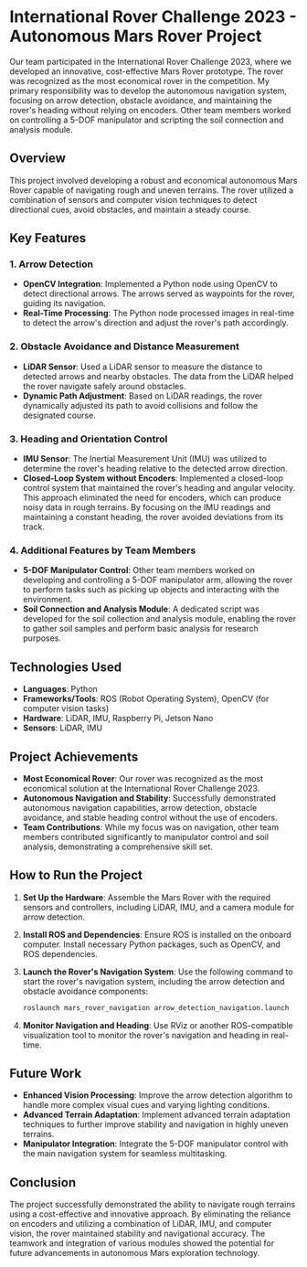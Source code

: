 
# International Rover Challenge 2023 - Autonomous Mars Rover Project

Our team participated in the International Rover Challenge 2023, where we developed an innovative, cost-effective Mars Rover prototype. The rover was recognized as the most economical rover in the competition. My primary responsibility was to develop the autonomous navigation system, focusing on arrow detection, obstacle avoidance, and maintaining the rover's heading without relying on encoders. Other team members worked on controlling a 5-DOF manipulator and scripting the soil connection and analysis module.

## Overview

This project involved developing a robust and economical autonomous Mars Rover capable of navigating rough and uneven terrains. The rover utilized a combination of sensors and computer vision techniques to detect directional cues, avoid obstacles, and maintain a steady course.

## Key Features

### 1. Arrow Detection

- **OpenCV Integration**: Implemented a Python node using OpenCV to detect directional arrows. The arrows served as waypoints for the rover, guiding its navigation.
- **Real-Time Processing**: The Python node processed images in real-time to detect the arrow's direction and adjust the rover's path accordingly.

### 2. Obstacle Avoidance and Distance Measurement

- **LiDAR Sensor**: Used a LiDAR sensor to measure the distance to detected arrows and nearby obstacles. The data from the LiDAR helped the rover navigate safely around obstacles.
- **Dynamic Path Adjustment**: Based on LiDAR readings, the rover dynamically adjusted its path to avoid collisions and follow the designated course.

### 3. Heading and Orientation Control

- **IMU Sensor**: The Inertial Measurement Unit (IMU) was utilized to determine the rover's heading relative to the detected arrow direction.
- **Closed-Loop System without Encoders**: Implemented a closed-loop control system that maintained the rover's heading and angular velocity. This approach eliminated the need for encoders, which can produce noisy data in rough terrains. By focusing on the IMU readings and maintaining a constant heading, the rover avoided deviations from its track.

### 4. Additional Features by Team Members

- **5-DOF Manipulator Control**: Other team members worked on developing and controlling a 5-DOF manipulator arm, allowing the rover to perform tasks such as picking up objects and interacting with the environment.
- **Soil Connection and Analysis Module**: A dedicated script was developed for the soil collection and analysis module, enabling the rover to gather soil samples and perform basic analysis for research purposes.

## Technologies Used

- **Languages**: Python
- **Frameworks/Tools**: ROS (Robot Operating System), OpenCV (for computer vision tasks)
- **Hardware**: LiDAR, IMU, Raspberry Pi, Jetson Nano
- **Sensors**: LiDAR, IMU

## Project Achievements

- **Most Economical Rover**: Our rover was recognized as the most economical solution at the International Rover Challenge 2023.
- **Autonomous Navigation and Stability**: Successfully demonstrated autonomous navigation capabilities, arrow detection, obstacle avoidance, and stable heading control without the use of encoders.
- **Team Contributions**: While my focus was on navigation, other team members contributed significantly to manipulator control and soil analysis, demonstrating a comprehensive skill set.

## How to Run the Project

1. **Set Up the Hardware**: Assemble the Mars Rover with the required sensors and controllers, including LiDAR, IMU, and a camera module for arrow detection.
2. **Install ROS and Dependencies**: Ensure ROS is installed on the onboard computer. Install necessary Python packages, such as OpenCV, and ROS dependencies.
3. **Launch the Rover's Navigation System**: Use the following command to start the rover's navigation system, including the arrow detection and obstacle avoidance components:

    ```bash
    roslaunch mars_rover_navigation arrow_detection_navigation.launch
    ```

4. **Monitor Navigation and Heading**: Use RViz or another ROS-compatible visualization tool to monitor the rover's navigation and heading in real-time.

## Future Work

- **Enhanced Vision Processing**: Improve the arrow detection algorithm to handle more complex visual cues and varying lighting conditions.
- **Advanced Terrain Adaptation**: Implement advanced terrain adaptation techniques to further improve stability and navigation in highly uneven terrains.
- **Manipulator Integration**: Integrate the 5-DOF manipulator control with the main navigation system for seamless multitasking.

## Conclusion

The project successfully demonstrated the ability to navigate rough terrains using a cost-effective and innovative approach. By eliminating the reliance on encoders and utilizing a combination of LiDAR, IMU, and computer vision, the rover maintained stability and navigational accuracy. The teamwork and integration of various modules showed the potential for future advancements in autonomous Mars exploration technology.
